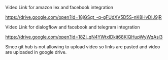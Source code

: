 Video Link for amazon lex and facebook integration      

https://drive.google.com/open?id=18jGSqt_-q-gFUdXV5D5S-nK8HvDIJ9jR



Video Link for dialogflow and facebook and telegram integration 

https://drive.google.com/open?id=18Zi_qN4YWtxIDkjt68KlQHupWyWqAsl3



Since git hub is not allowing to upload video so links are pasted and video are uploaded in google drive.
